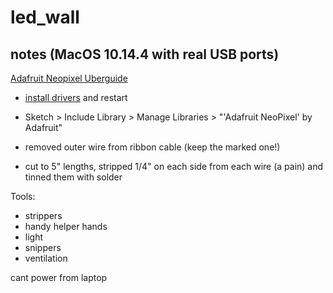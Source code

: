 # led_wall

## notes (MacOS 10.14.4 with real USB ports)

[Adafruit Neopixel Uberguide](https://learn.adafruit.com/adafruit-neopixel-uberguide/the-magic-of-neopixels)

- [install drivers](https://www.silabs.com/products/development-tools/software/usb-to-uart-bridge-vcp-drivers) and restart
- Sketch > Include Library > Manage Libraries > "'Adafruit NeoPixel' by Adafruit"

- removed outer wire from ribbon cable (keep the marked one!)
- cut to 5" lengths, stripped 1/4" on each side from each wire (a pain) and tinned them with solder



Tools:
- strippers
- handy helper hands
- light
- snippers
- ventilation


cant power from laptop

